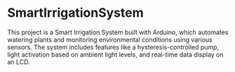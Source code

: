 # SmartIrrigationSystem
This project is a Smart Irrigation System built with Arduino, which automates watering plants and monitoring environmental conditions using various sensors. The system includes features like a hysteresis-controlled pump, light activation based on ambient light levels, and real-time data display on an LCD.
